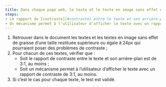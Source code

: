 ```yaml
---
title: Dans chaque page web, le texte et le texte en image sans effet de graisse d’une taille restituée supérieure ou égale à 24px vérifient-ils une de ces conditions (hors cas particuliers) ?
steps:
- Le rapport de [contraste](#contraste) entre le texte et son arrière-plan est de 3:1, au moins ;
- Un mécanisme permet à l’utilisateur d’afficher le texte avec un rapport de [contraste](#contraste) de 3:1, au moins.
---
```


1. Retrouver dans le document les textes et les textes en image sans effet de graisse d’une taille restituée supérieure ou égale à 24px qui pourraient poser des problèmes de contraste ;
2. Pour chacun de ces textes, vérifier que :
      * Soit le rapport de contraste entre le texte et son arrière-plan est de 3:1, au moins ;
      * Soit un mécanisme permet à l’utilisateur d’afficher le texte avec un rapport de contraste de 3:1, au moins.
3. Si c’est le cas pour chaque texte, le test est validé.
